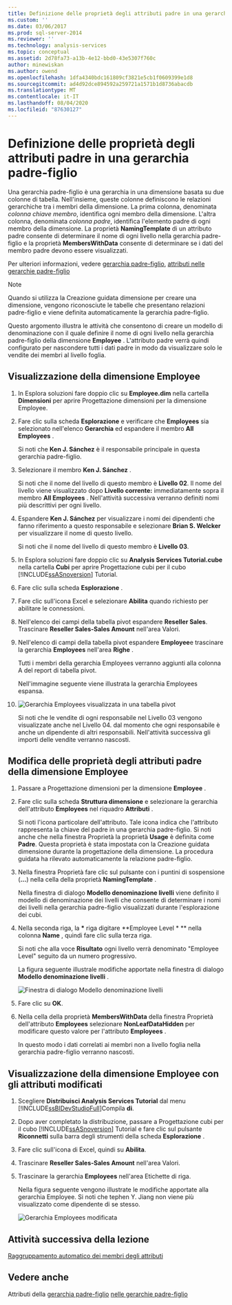 ```yaml
---
title: Definizione delle proprietà degli attributi padre in una gerarchia padre-figlio | Microsoft Docs
ms.custom: ''
ms.date: 03/06/2017
ms.prod: sql-server-2014
ms.reviewer: ''
ms.technology: analysis-services
ms.topic: conceptual
ms.assetid: 2d78fa73-a13b-4e12-bbd0-43e5307f760c
author: minewiskan
ms.author: owend
ms.openlocfilehash: 1dfa4340bdc161809cf3821e5cb1f0609399e1d8
ms.sourcegitcommit: ad4d92dce894592a259721a1571b1d8736abacdb
ms.translationtype: MT
ms.contentlocale: it-IT
ms.lasthandoff: 08/04/2020
ms.locfileid: "87630127"
---
```

# <a name="defining-parent-attribute-properties-in-a-parent-child-hierarchy"></a>Definizione delle proprietà degli attributi padre in una gerarchia padre-figlio
  Una gerarchia padre-figlio è una gerarchia in una dimensione basata su due colonne di tabella. Nell'insieme, queste colonne definiscono le relazioni gerarchiche tra i membri della dimensione. La prima colonna, denominata *colonna chiave membro*, identifica ogni membro della dimensione. L'altra colonna, denominata *colonna padre*, identifica l'elemento padre di ogni membro della dimensione. La proprietà **NamingTemplate** di un attributo padre consente di determinare il nome di ogni livello nella gerarchia padre-figlio e la proprietà **MembersWithData** consente di determinare se i dati del membro padre devono essere visualizzati.

 Per ulteriori informazioni, vedere [gerarchia padre-figlio](multidimensional-models/parent-child-dimension.md), [attributi nelle gerarchie padre-figlio](multidimensional-models/parent-child-dimension-attributes.md)

> [!NOTE]
>  Quando si utilizza la Creazione guidata dimensione per creare una dimensione, vengono riconosciute le tabelle che presentano relazioni padre-figlio e viene definita automaticamente la gerarchia padre-figlio.

 Questo argomento illustra le attività che consentono di creare un modello di denominazione con il quale definire il nome di ogni livello nella gerarchia padre-figlio della dimensione **Employee** . L'attributo padre verrà quindi configurato per nascondere tutti i dati padre in modo da visualizzare solo le vendite dei membri al livello foglia.

## <a name="browsing-the-employee-dimension"></a>Visualizzazione della dimensione Employee

1.  In Esplora soluzioni fare doppio clic su **Employee.dim** nella cartella **Dimensioni** per aprire Progettazione dimensioni per la dimensione Employee.

2.  Fare clic sulla scheda **Esplorazione** e verificare che **Employees** sia selezionato nell'elenco **Gerarchia** ed espandere il membro **All Employees** .

     Si noti che **Ken J. Sánchez** è il responsabile principale in questa gerarchia padre-figlio.

3.  Selezionare il membro **Ken J. Sánchez** .

     Si noti che il nome del livello di questo membro è **Livello 02**. Il nome del livello viene visualizzato dopo **Livello corrente:** immediatamente sopra il membro **All Employees** . Nell'attività successiva verranno definiti nomi più descrittivi per ogni livello.

4.  Espandere **Ken J. Sánchez** per visualizzare i nomi dei dipendenti che fanno riferimento a questo responsabile e selezionare **Brian S. Welcker** per visualizzare il nome di questo livello.

     Si noti che il nome del livello di questo membro è **Livello 03**.

5.  In Esplora soluzioni fare doppio clic su **Analysis Services Tutorial.cube** nella cartella **Cubi** per aprire Progettazione cubi per il cubo [!INCLUDE[ssASnoversion](../includes/ssasnoversion-md.md)] Tutorial.

6.  Fare clic sulla scheda **Esplorazione** .

7.  Fare clic sull'icona Excel e selezionare **Abilita** quando richiesto per abilitare le connessioni.

8.  Nell'elenco dei campi della tabella pivot espandere **Reseller Sales**. Trascinare **Reseller Sales-Sales Amount** nell'area Valori.

9. Nell'elenco di campi della tabella pivot espandere **Employee**e trascinare la gerarchia **Employees** nell'area **Righe** .

     Tutti i membri della gerarchia Employees verranno aggiunti alla colonna A del report di tabella pivot.

     Nell'immagine seguente viene illustrata la gerarchia Employees espansa.

10. ![Gerarchia Employees visualizzata in una tabella pivot](../../2014/tutorials/media/l4-employee-1.gif "Gerarchia Employees visualizzata in una tabella pivot")

     Si noti che le vendite di ogni responsabile nel Livello 03 vengono visualizzate anche nel Livello 04. dal momento che ogni responsabile è anche un dipendente di altri responsabili. Nell'attività successiva gli importi delle vendite verranno nascosti.

## <a name="modifying-parent-attribute-properties-in-the-employee-dimension"></a>Modifica delle proprietà degli attributi padre della dimensione Employee

1.  Passare a Progettazione dimensioni per la dimensione **Employee** .

2.  Fare clic sulla scheda **Struttura dimensione** e selezionare la gerarchia dell'attributo **Employees** nel riquadro **Attributi** .

     Si noti l'icona particolare dell'attributo. Tale icona indica che l'attributo rappresenta la chiave del padre in una gerarchia padre-figlio. Si noti anche che nella finestra Proprietà la proprietà **Usage** è definita come **Padre**. Questa proprietà è stata impostata con la Creazione guidata dimensione durante la progettazione della dimensione. La procedura guidata ha rilevato automaticamente la relazione padre-figlio.

3.  Nella finestra Proprietà fare clic sul pulsante con i puntini di sospensione (**...**) nella cella della proprietà **NamingTemplate** .

     Nella finestra di dialogo **Modello denominazione livelli** viene definito il modello di denominazione dei livelli che consente di determinare i nomi dei livelli nella gerarchia padre-figlio visualizzati durante l'esplorazione dei cubi.

4.  Nella seconda riga, la **\*** riga digitare **Employee Level \* ** nella colonna **Name** , quindi fare clic sulla terza riga.

     Si noti che alla voce **Risultato** ogni livello verrà denominato "Employee Level" seguito da un numero progressivo.

     La figura seguente illustrale modifiche apportate nella finestra di dialogo **Modello denominazione livelli** .

     ![Finestra di dialogo Modello denominazione livelli](../../2014/tutorials/media/l4-namingtemplate.gif "Finestra di dialogo Modello denominazione livelli")

5.  Fare clic su **OK**.

6.  Nella cella della proprietà **MembersWithData** della finestra Proprietà dell'attributo **Employees** selezionare **NonLeafDataHidden** per modificare questo valore per l'attributo **Employees** .

     In questo modo i dati correlati ai membri non a livello foglia nella gerarchia padre-figlio verranno nascosti.

## <a name="browsing-the-employee-dimension-with-the-modified-attributes"></a>Visualizzazione della dimensione Employee con gli attributi modificati

1.  Scegliere **Distribuisci Analysis Services Tutorial** dal menu [!INCLUDE[ssBIDevStudioFull](../includes/ssbidevstudiofull-md.md)]Compila **di**.

2.  Dopo aver completato la distribuzione, passare a Progettazione cubi per il cubo [!INCLUDE[ssASnoversion](../includes/ssasnoversion-md.md)] Tutorial e fare clic sul pulsante **Riconnetti** sulla barra degli strumenti della scheda **Esplorazione** .

3.  Fare clic sull'icona di Excel, quindi su **Abilita**.

4.  Trascinare **Reseller Sales-Sales Amount** nell'area Valori.

5.  Trascinare la gerarchia **Employees** nell'area Etichette di riga.

     Nella figura seguente vengono illustrate le modifiche apportate alla gerarchia Employee. Si noti che tephen Y. Jiang non viene più visualizzato come dipendente di se stesso.

     ![Gerarchia Employees modificata](../../2014/tutorials/media/l4-employee-2.png "Gerarchia Employees modificata")

## <a name="next-task-in-lesson"></a>Attività successiva della lezione
 [Raggruppamento automatico dei membri degli attributi](lesson-4-3-automatically-grouping-attribute-members.md)

## <a name="see-also"></a>Vedere anche
 Attributi della [gerarchia padre-figlio](multidimensional-models/parent-child-dimension.md) [nelle gerarchie padre-figlio](multidimensional-models/parent-child-dimension-attributes.md)



